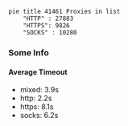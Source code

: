 
```mermaid
pie title 41461 Proxies in list
    "HTTP" : 27883
    "HTTPS": 9826
    "SOCKS" : 10280
```

### Some Info
#### Average Timeout

- mixed: 3.9s
- http: 2.2s
- https: 8.1s
- socks: 6.2s